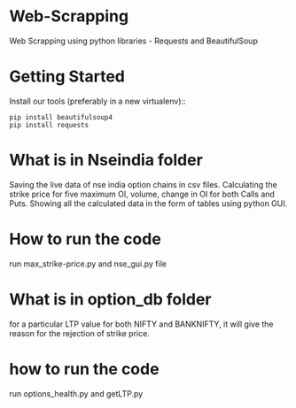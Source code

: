 # Web-Scrapping
Web Scrapping using python libraries - Requests and BeautifulSoup

# Getting Started
Install our tools (preferably in a new virtualenv)::

    pip install beautifulsoup4
    pip install requests

# What is in Nseindia folder
Saving the live data of nse india option chains in csv files.
Calculating the strike price for five maximum OI, volume, change in OI for both Calls and Puts.
Showing all the calculated data in the form of tables using python GUI.

# How to run the code
run max_strike-price.py and nse_gui.py file

# What is in option_db folder
for a particular LTP value for both NIFTY and BANKNIFTY, it will give the reason for the rejection of strike price.

# how to run the code
run options_health.py and getLTP.py
